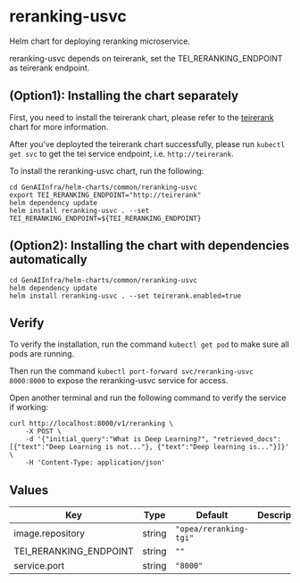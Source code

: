 # reranking-usvc

Helm chart for deploying reranking microservice.

reranking-usvc depends on teirerank, set the TEI_RERANKING_ENDPOINT as teirerank endpoint.

## (Option1): Installing the chart separately

First, you need to install the teirerank chart, please refer to the [teirerank](../teirerank) chart for more information.

After you've deployted the teirerank chart successfully, please run `kubectl get svc` to get the tei service endpoint, i.e. `http://teirerank`.

To install the reranking-usvc chart, run the following:

```console
cd GenAIInfra/helm-charts/common/reranking-usvc
export TEI_RERANKING_ENDPOINT="http://teirerank"
helm dependency update
helm install reranking-usvc . --set TEI_RERANKING_ENDPOINT=${TEI_RERANKING_ENDPOINT}
```

## (Option2): Installing the chart with dependencies automatically

```console
cd GenAIInfra/helm-charts/common/reranking-usvc
helm dependency update
helm install reranking-usvc . --set teirerank.enabled=true
```

## Verify

To verify the installation, run the command `kubectl get pod` to make sure all pods are running.

Then run the command `kubectl port-forward svc/reranking-usvc 8000:8000` to expose the reranking-usvc service for access.

Open another terminal and run the following command to verify the service if working:

```console
curl http://localhost:8000/v1/reranking \
    -X POST \
    -d '{"initial_query":"What is Deep Learning?", "retrieved_docs": [{"text":"Deep Learning is not..."}, {"text":"Deep learning is..."}]}' \
    -H 'Content-Type: application/json'
```

## Values

| Key                    | Type   | Default                | Description |
| ---------------------- | ------ | ---------------------- | ----------- |
| image.repository       | string | `"opea/reranking-tgi"` |             |
| TEI_RERANKING_ENDPOINT | string | `""`                   |             |
| service.port           | string | `"8000"`               |             |
